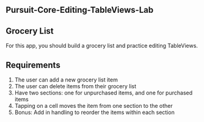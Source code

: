 ## Pursuit-Core-Editing-TableViews-Lab

## Grocery List

For this app, you should build a grocery list and practice editing TableViews.

## Requirements

1. The user can add a new grocery list item
1. The user can delete items from their grocery list
1. Have two sections: one for unpurchased items, and one for purchased items
1. Tapping on a cell moves the item from one section to the other
1. Bonus: Add in handling to reorder the items within each section
